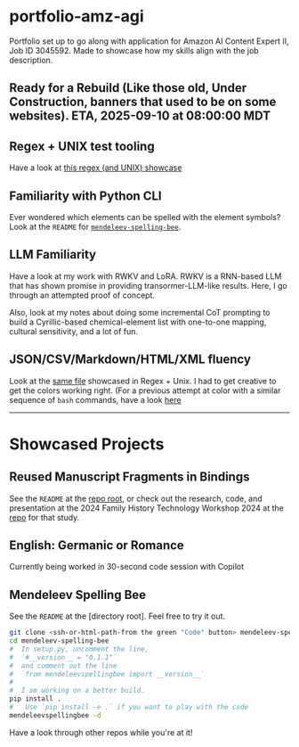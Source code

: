 # portfolio-amz-agi
Portfolio set up to go along with application for Amazon AI Content Expert II, Job ID 3045592. Made to showcase how my skills align with the job description.

## Ready for a Rebuild (Like those old, Under Construction, banners that used to be on some websites). ETA, 2025-09-10 at 08:00:00 MDT

## Regex + UNIX test tooling

Have a look at [this regex (and UNIX) showcase](https://github.com/bballdave025/portfolio-amz-agi/blob/main/isolated_examples/regex_showcase.md)

## Familiarity with Python CLI

Ever wondered which elements can be spelled with the element symbols? Look at the `README` for [`mendeleev-spelling-bee`](https://github.com/bballdave025/mendeleev-spelling-bee).

## LLM Familiarity

Have a look at my work with RWKV and LoRA. RWKV is a RNN-based LLM that has shown promise in providing transormer-LLM-like results. Here, I go through an attempted proof of concept.

Also, look at my notes about doing some incremental CoT prompting to build a Cyrillic-based chemical-element list with one-to-one mapping, cultural sensitivity, and a lot of fun.

## JSON/CSV/Markdown/HTML/XML fluency

Look at the [same file]() showcased in Regex + Unix. I had to get creative to get the colors working right. (For a previous attempt at color with a similar sequence of `bash` commands,
have a look [here]()

<hr/>

# Showcased Projects

## Reused Manuscript Fragments in Bindings

See the `README` at the [repo root](), or check out the research, code, and presentation at the 2024 Family History Technology Workshop 2024 at the [repo]() for that study.

## English: Germanic or Romance

Currently being worked in 30-second code session with Copilot

## Mendeleev Spelling Bee

See the `README` at the [directory root]. Feel free to try it out.

```bash
git clone <ssh-or-html-path-from the green "Code" button> mendeleev-spelling bee.
cd mendeleev-spelling-bee
#  In setup.py, uncomment the line,
#  `#__version__ = "0.1.1"`
#  and comment out the line
#  `from mendeleevspellingbee import __version__`
#
#  I am working on a better build.
pip install .
#   Use `pip install -e .` if you want to play with the code
mendeleevspellingbee -d
```

Have a look through other repos while you're at it!
